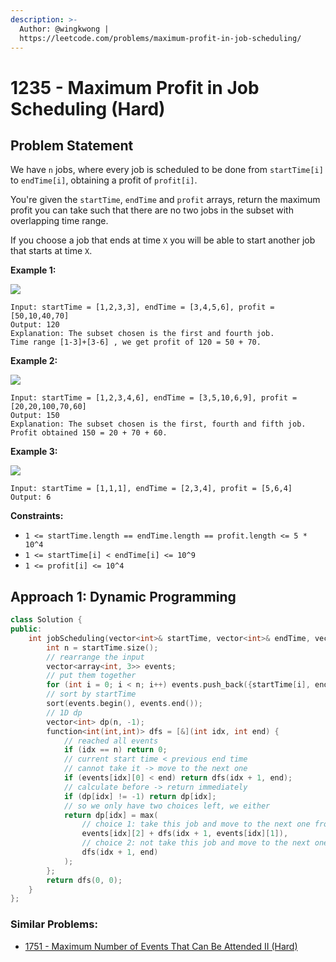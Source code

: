 ```yaml
---
description: >-
  Author: @wingkwong |
  https://leetcode.com/problems/maximum-profit-in-job-scheduling/
---
```


# 1235 - Maximum Profit in Job Scheduling (Hard)

## Problem Statement

We have `n` jobs, where every job is scheduled to be done from `startTime[i]` to `endTime[i]`, obtaining a profit of `profit[i]`.

You're given the `startTime`, `endTime` and `profit` arrays, return the maximum profit you can take such that there are no two jobs in the subset with overlapping time range.

If you choose a job that ends at time `X` you will be able to start another job that starts at time `X`.

&#x20;

**Example 1:**

![](https://assets.leetcode.com/uploads/2019/10/10/sample1\_1584.png)

```
Input: startTime = [1,2,3,3], endTime = [3,4,5,6], profit = [50,10,40,70]
Output: 120
Explanation: The subset chosen is the first and fourth job. 
Time range [1-3]+[3-6] , we get profit of 120 = 50 + 70.
```

**Example 2:**

![](https://assets.leetcode.com/uploads/2019/10/10/sample22\_1584.png)

```
Input: startTime = [1,2,3,4,6], endTime = [3,5,10,6,9], profit = [20,20,100,70,60]
Output: 150
Explanation: The subset chosen is the first, fourth and fifth job. 
Profit obtained 150 = 20 + 70 + 60.
```

**Example 3:**

![](https://assets.leetcode.com/uploads/2019/10/10/sample3\_1584.png)

```
Input: startTime = [1,1,1], endTime = [2,3,4], profit = [5,6,4]
Output: 6
```

**Constraints:**

* `1 <= startTime.length == endTime.length == profit.length <= 5 * 10^4`
* `1 <= startTime[i] < endTime[i] <= 10^9`
* `1 <= profit[i] <= 10^4`

## Approach 1: Dynamic Programming

```cpp
class Solution {
public:
    int jobScheduling(vector<int>& startTime, vector<int>& endTime, vector<int>& profit) {
        int n = startTime.size();
        // rearrange the input
        vector<array<int, 3>> events;
        // put them together
        for (int i = 0; i < n; i++) events.push_back({startTime[i], endTime[i], profit[i]});
        // sort by startTime
        sort(events.begin(), events.end());
        // 1D dp
        vector<int> dp(n, -1);
        function<int(int,int)> dfs = [&](int idx, int end) {
            // reached all events
            if (idx == n) return 0;
            // current start time < previous end time
            // cannot take it -> move to the next one
            if (events[idx][0] < end) return dfs(idx + 1, end);
            // calculate before -> return immediately
            if (dp[idx] != -1) return dp[idx];
            // so we only have two choices left, we either
            return dp[idx] = max(
                // choice 1: take this job and move to the next one from this end time
                events[idx][2] + dfs(idx + 1, events[idx][1]),
                // choice 2: not take this job and move to the next one
                dfs(idx + 1, end)
            );
        };
        return dfs(0, 0);
    }
};
```

### Similar Problems:

* [1751 - Maximum Number of Events That Can Be Attended II (Hard)](../1700-1799/1751-maximum-number-of-events-that-can-be-attended-ii-hard.md)
